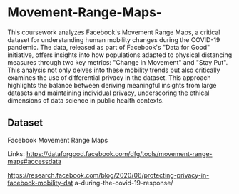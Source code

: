 # Movement-Range-Maps-

This coursework analyzes Facebook's Movement Range Maps, a critical dataset for 
understanding human mobility changes during the COVID-19 pandemic. The data, released as part of 
Facebook's "Data for Good" initiative, offers insights into how populations adapted to physical 
distancing measures through two key metrics: "Change in Movement" and "Stay Put". This analysis 
not only delves into these mobility trends but also critically examines the use of differential privacy 
in the dataset. This approach highlights the balance between deriving meaningful insights from large 
datasets and maintaining individual privacy, underscoring the ethical dimensions of data science in 
public health contexts. 


## Dataset
 Facebook Movement Range Maps

 Links:
 https://dataforgood.facebook.com/dfg/tools/movement-range-maps#accessdata
 
 https://research.facebook.com/blog/2020/06/protecting-privacy-in-facebook-mobility-dat
 a-during-the-covid-19-response/
